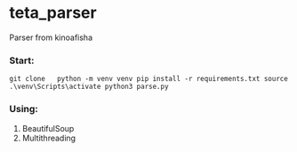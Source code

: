 # teta_parser
Parser from kinoafisha
### Start:
`
git clone  
python -m venv venv
pip install -r requirements.txt
source .\venv\Scripts\activate
python3 parse.py
`
### Using:
1. BeautifulSoup
2. Multithreading

